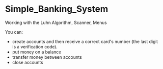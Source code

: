 # Simple_Banking_System
Working with the Luhn Algorithm, Scanner, Menus

You can:
  - create accounts and then receive a correct card's number (the last digit is a verification code).
  - put money on a balance
  - transfer money between accounts
  - close accounts

